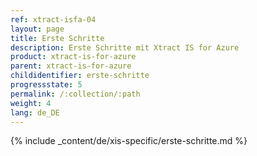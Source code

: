 ```yaml
---
ref: xtract-isfa-04
layout: page
title: Erste Schritte
description: Erste Schritte mit Xtract IS for Azure
product: xtract-is-for-azure
parent: xtract-is-for-azure
childidentifier: erste-schritte
progressstate: 5
permalink: /:collection/:path
weight: 4
lang: de_DE
---
```



{% include _content/de/xis-specific/erste-schritte.md  %}
